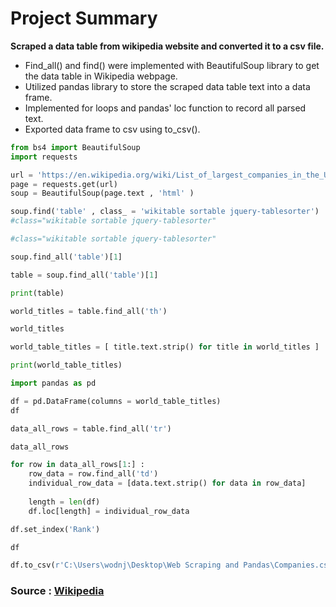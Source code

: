 # Project Summary
<b>Scraped a data table from wikipedia website and converted it to a csv file.</b>
										<ul>
											<li>Find_all() and find() were implemented with BeautifulSoup library to get the data table in Wikipedia webpage.</li>
											<li>Utilized pandas library to store the scraped data table text into a data frame.</li>
											<li>Implemented for loops and pandas' loc function to record all parsed text.</li>
											<li>Exported data frame  to csv using to_csv().</li>
</ul>

```python
from bs4 import BeautifulSoup
import requests

url = 'https://en.wikipedia.org/wiki/List_of_largest_companies_in_the_United_States_by_revenue'
page = requests.get(url)
soup = BeautifulSoup(page.text , 'html' )

soup.find('table' , class_ = 'wikitable sortable jquery-tablesorter')
#class="wikitable sortable jquery-tablesorter"

#class="wikitable sortable jquery-tablesorter"

soup.find_all('table')[1] 

table = soup.find_all('table')[1] 

print(table)

world_titles = table.find_all('th')

world_titles

world_table_titles = [ title.text.strip() for title in world_titles ]

print(world_table_titles)

import pandas as pd

df = pd.DataFrame(columns = world_table_titles)
df

data_all_rows = table.find_all('tr')

data_all_rows

for row in data_all_rows[1:] :
    row_data = row.find_all('td')
    individual_row_data = [data.text.strip() for data in row_data]
    
    length = len(df)
    df.loc[length] = individual_row_data 

df.set_index('Rank')

df

df.to_csv(r'C:\Users\wodnj\Desktop\Web Scraping and Pandas\Companies.csv')
```
### Source : [Wikipedia](https://en.wikipedia.org/wiki/List_of_largest_companies_in_the_United_States_by_revenue)

